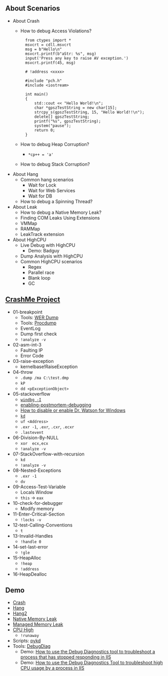 ## About Scenarios
- About Crash
	- How to debug Access Violations?
		
			from ctypes import *
			msvcrt = cdll.msvcrt
			msg = b"Hello\n"
			msvcrt.printf(b"aStr: %s", msg)
			input('Press any key to raise AV exception.')
			msvcrt.printf(45, msg)
			
			# !address <xxxx>
			
			#include "pch.h"
			#include <iostream>
			
			int main()
			{
			    std::cout << "Hello World!\n"; 
				char *gpszTestString = new char[15];
				strcpy_s(gpszTestString, 15, "Hello World!!\n");
				delete[] gpszTestString;
				printf("%s", gpszTestString);
				system("pause");
				return 0;
			}
	- How to debug Heap Corruption?
		- `*cp++ = 'a'`
	- How to debug Stack Corruption?
- About Hang
	- Common hang scenarios
		- Wait for Lock
		- Wait for Web Services
		- Wait for DB
	- How to debug a Spinning Thread?
- About Leak
	- How to debug a Native Memory Leak?
	- Finding COM Leaks Using Extensions
	- VMMap
	- RAMMap
	- LeakTrack extension
- About HighCPU
	- Live Debug with HighCPU
		- Demo: Badguy
	- Dump Analysis with HighCPU
	- Common HighCPU scenarios
		- Regex
		- Parallel race
		- Blank loop
		- GC

## [CrashMe Project](http://windbg.info/apps/46-crashme.html)
- 01-breakpoint
	- Tools: [WER Dump](https://docs.microsoft.com/zh-cn/windows/desktop/wer/wer-settings)
	- Tools: [Procdump](https://docs.microsoft.com/en-us/sysinternals/downloads/procdump)
	- EventLog
	- Dump first check
	- `!analyze -v`
- 02-asm-int-3
	- Faulting IP
	- Error Code
- 03-raise-exception
	- kernelbase!RaiseException
- 04-throw
	- `.dump /ma C:\test.dmp`
	- `kP`
	- `dd <pExceptionObject>`
- 05-stackoverflow
	- [`windbg -I`](https://docs.microsoft.com/en-us/windows-hardware/drivers/debugger/windbg-command-line-options)
	- [enabling-postmortem-debugging](https://docs.microsoft.com/en-us/windows-hardware/drivers/debugger/enabling-postmortem-debugging)
	- [How to disable or enable Dr. Watson for Windows](https://support.microsoft.com/en-us/help/188296/how-to-disable-or-enable-dr-watson-for-windows)
	- [`kd`](https://docs.microsoft.com/en-us/windows-hardware/drivers/debugger/k--kb--kc--kd--kp--kp--kv--display-stack-backtrace-)
	- `uf <Address>`
	- `.exr -1`, `.exr`, `.cxr`, `.ecxr`
	- `.lastevent`
- 06-Division-By-NULL
	- `xor  ecx,ecx`
	- `!analyze -v`
- 07-StackOverflow-with-recursion
	- `kd`
	- `!analyze -v`
- 08-Nested-Exceptions
	- `.exr -1`
	- `dv`
- 09-Access-Test-Variable
	- Locals Window
	- `this` -> `eax`
- 10-check-for-debugger
	- Modify memory
- 11-Enter-Critical-Section
	- `!locks -v`
- 12-test-Calling-Conventions
	- `t`
- 13-Invalid-Handles 
	- `!handle 0`
- 14-set-last-error
	- `!gle`
- 15-HeapAlloc
	- `!heap`
	- `!address`
- 16-HeapDealloc

## Demo
- [Crash](https://msdn.microsoft.com/library/windows/desktop/ee416349)
- [Hang](https://blogs.msdn.microsoft.com/benjaminperkins/2013/01/08/debugging-a-hung-application-with-windbg/)
- [Hang2](https://blogs.msdn.microsoft.com/msdnts/2006/11/24/how-to-debug-application-crashhang-in-production-environment/)
- [Native Memory Leak](https://docs.microsoft.com/en-us/windows-hardware/drivers/debugger/using-umdh-to-find-a-user-mode-memory-leak)
- [Managed Memory Leak](https://blogs.msdn.microsoft.com/paullou/2011/06/28/debugging-managed-code-memory-leak-with-memory-dump-using-windbg/)
- [CPU High](https://blogs.msdn.microsoft.com/ntdebugging/2008/05/15/how-to-track-down-high-cpu-in-user-mode-applications-a-live-debug/) 
	- `!runaway`
- Scripts: [pykd](https://github.com/wu-wenxiang/Tool-Windbg-Pykd-Scripts)
- Tools: [DebugDiag](https://www.microsoft.com/en-us/download/details.aspx?id=49924)
	- Demo: [How to use the Debug Diagnostics tool to troubleshoot a process that has stopped responding in IIS](https://support.microsoft.com/en-us/help/919792/how-to-use-the-debug-diagnostics-tool-to-troubleshoot-a-process-that-h)
	- Demo: [How to use the Debug Diagnostics Tool to troubleshoot high CPU usage by a process in IIS](https://support.microsoft.com/en-us/help/919791/how-to-use-the-debug-diagnostics-tool-to-troubleshoot-high-cpu-usage-b)
